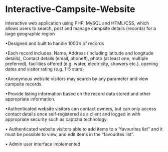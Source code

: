 # Interactive-Campsite-Website

Interactive web application using PHP, MySQL and HTML/CSS, which allows users to search, post and manage campsite details (records) for a large geographic region

 •Designed and built to handle 1000’s of records
 
 •Each record includes: Name, Address (including latitude and longitude details), Contact details (email, phone#), photo (at least one, multiple preferred), facilities offered (e.g. water, electricity, showers etc.), opening dates and visitor rating (e.g. 1-5 stars)
 
 •Anonymous website visitors may search by any parameter and view campsite records. 
 
 •Provide listing information based on the record data stored and other appropriate information.
 
 •Authenticated website visitors can contact owners, but can only access contact details once self-registered as a client and logged in with appropriate security such as captcha technology. 
 
 • Authenticated website visitors able to add items to a “favourites list” and it must be possible to view, and edit items in the “favourites list”.

• Admin user interface implemented
